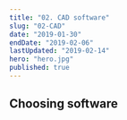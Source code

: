 ```yaml
---
title: "02. CAD software"
slug: "02-CAD"
date: "2019-01-30"
endDate: "2019-02-06"
lastUpdated: "2019-02-14"
hero: "hero.jpg"
published: true
---
```




## Choosing software